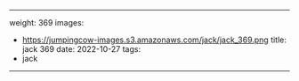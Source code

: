 
---
weight: 369
images:
- https://jumpingcow-images.s3.amazonaws.com/jack/jack_369.png
title: jack 369
date: 2022-10-27
tags:
- jack
---
